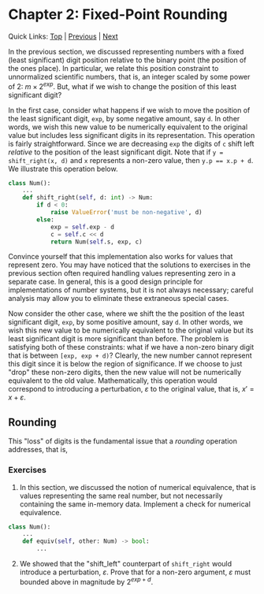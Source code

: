 # Chapter 2: Fixed-Point Rounding

Quick Links: [Top](../README.md) | [Previous](01-fixed.md) | [Next](03-fixed-overflow.md)

In the previous section,
  we discussed representing numbers with
  a fixed (least significant) digit position relative
  to the binary point (the position of the ones place).
In particular,
  we relate this position constraint to unnormalized
  scientific numbers, that is, an integer scaled
  by some power of 2: $m \times 2^{exp}$.
But, what if we wish to change
  the position of this least significant digit?

In the first case,
  consider what happens if we wish to move the position
  of the least significant digit, `exp`, by some negative
  amount, say `d`.
In other words,
  we wish this new value to be numerically equivalent to
  the original value but includes less significant digits
  in its representation.
This operation is fairly straightforward.
Since we are decreasing `exp` the digits of `c`
  shift left _relative_ to the position of
  the least significant digit.
Note that if `y = shift_right(x, d)`
  and `x` represents a non-zero value,
  then `y.p == x.p + d`.
We illustrate this operation below.
```python
class Num():
    ...
    def shift_right(self, d: int) -> Num:
        if d < 0:
            raise ValueError('must be non-negative', d)
        else:
            exp = self.exp - d
            c = self.c << d
            return Num(self.s, exp, c)
```
Convince yourself that this implementation
  also works for values that represent zero.
You may have noticed that the solutions to exercises
  in the previous section often required handling
  values representing zero in a separate case.
In general,
  this is a good design principle for implementations
  of number systems, but it is not always necessary;
  careful analysis may allow you to eliminate
  these extraneous special cases.

Now consider the other case,
  where we shift the the position
  of the least significant digit, `exp`,
  by some positive amount, say `d`.
In other words,
  we wish this new value to be numerically equivalent to
  the original value but its least significant digit
  is more significant than before.
The problem is satisfying both of these constraints:
  what if we have a non-zero binary digit
  that is between `[exp, exp + d)`?
Clearly,
  the new number cannot represent this digit since it
  is below the region of significance.
If we choose to
  just "drop" these non-zero digits,
  then the new value will not be numerically
  equivalent to the old value.
Mathematically,
  this operation would correspond
  to introducing a perturbation, $\varepsilon$
  to the original value, that is, $x' = x + \varepsilon$.

## Rounding

This "loss" of digits is the fundamental issue
  that a _rounding_ operation addresses,
  that is, 

### Exercises

1. In this section,
  we discussed the notion of numerical equivalence,
  that is values representing the same real number,
  but not necessarily containing the same in-memory data.
Implement a check for numerical equivalence.
```python
class Num():
    ...
    def equiv(self, other: Num) -> bool:
        ...
```

2. We showed that the "shift_left" counterpart
  of `shift_right` would introduce a perturbation, $\varepsilon$.
Prove that for a non-zero argument,
  $\varepsilon$ must bounded above in magnitude by $2^{exp + d}$.
